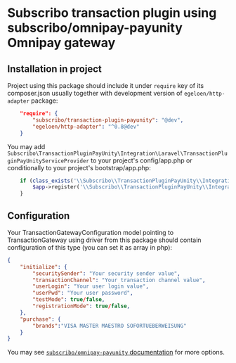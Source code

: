 # Subscribo transaction plugin using subscribo/omnipay-payunity Omnipay gateway

## Installation in project

Project using this package should include it under `require` key of its composer.json
usually together with development version of `egeloen/http-adapter` package:

```json
    "require": {
        "subscribo/transaction-plugin-payunity": "@dev",
        "egeloen/http-adapter": "^0.8@dev"
    }
```

You may add `Subscribo\TransactionPluginPayUnity\Integration\Laravel\TransactionPluginPayUnityServiceProvider` to your
project's config/app.php or conditionally to your project's bootstrap/app.php:

```php
    if (class_exists('\\Subscribo\\TransactionPluginPayUnity\\Integration\\Laravel\\TransactionPluginPayUnityServiceProvider')) {
        $app->register('\\Subscribo\\TransactionPluginPayUnity\\Integration\\Laravel\\TransactionPluginPayUnityServiceProvider');
    }
```

## Configuration

Your TransactionGatewayConfiguration model pointing to TransactionGateway using driver from this package should contain
configuration of this type (you can set it as array in php):

```json
{
    "initialize": {
        "securitySender": "Your security sender value",
        "transactionChannel": "Your transaction channel value",
        "userLogin": "Your user login value",
        "userPwd": "Your user password",
        "testMode": true/false,
        "registrationMode": true/false,
    },
    "purchase": {
        "brands":"VISA MASTER MAESTRO SOFORTUEBERWEISUNG"
    }
}
```

You may see [`subscribo/omnipay-payunity` documentation](https://github.com/Subscribo/omnipay-payunity) for more options.
